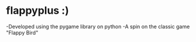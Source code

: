 # flappyplus :)

-Developed using the pygame library on python
-A spin on the classic game "Flappy Bird"
